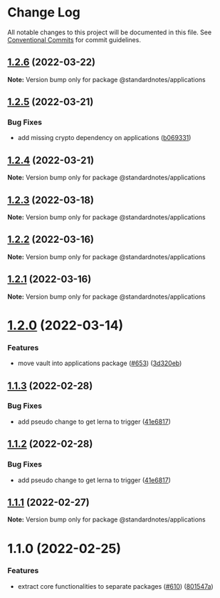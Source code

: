 # Change Log

All notable changes to this project will be documented in this file.
See [Conventional Commits](https://conventionalcommits.org) for commit guidelines.

## [1.2.6](https://github.com/standardnotes/snjs/compare/@standardnotes/applications@1.2.5...@standardnotes/applications@1.2.6) (2022-03-22)

**Note:** Version bump only for package @standardnotes/applications





## [1.2.5](https://github.com/standardnotes/snjs/compare/@standardnotes/applications@1.2.4...@standardnotes/applications@1.2.5) (2022-03-21)


### Bug Fixes

* add missing crypto dependency on applications ([b069331](https://github.com/standardnotes/snjs/commit/b069331915865850580391a609e65e757ea6cc1d))





## [1.2.4](https://github.com/standardnotes/snjs/compare/@standardnotes/applications@1.2.3...@standardnotes/applications@1.2.4) (2022-03-21)

**Note:** Version bump only for package @standardnotes/applications





## [1.2.3](https://github.com/standardnotes/snjs/compare/@standardnotes/applications@1.2.2...@standardnotes/applications@1.2.3) (2022-03-18)

**Note:** Version bump only for package @standardnotes/applications





## [1.2.2](https://github.com/standardnotes/snjs/compare/@standardnotes/applications@1.2.0...@standardnotes/applications@1.2.2) (2022-03-16)

**Note:** Version bump only for package @standardnotes/applications





## [1.2.1](https://github.com/standardnotes/snjs/compare/@standardnotes/applications@1.2.0...@standardnotes/applications@1.2.1) (2022-03-16)

**Note:** Version bump only for package @standardnotes/applications





# [1.2.0](https://github.com/standardnotes/snjs/compare/@standardnotes/applications@1.1.3...@standardnotes/applications@1.2.0) (2022-03-14)


### Features

* move vault into applications package ([#653](https://github.com/standardnotes/snjs/issues/653)) ([3d320eb](https://github.com/standardnotes/snjs/commit/3d320eb51ac74729ab8864f1c4c4f24d8fb794d5))





## [1.1.3](https://github.com/standardnotes/snjs/compare/@standardnotes/applications@1.1.1...@standardnotes/applications@1.1.3) (2022-02-28)


### Bug Fixes

* add pseudo change to get lerna to trigger ([41e6817](https://github.com/standardnotes/snjs/commit/41e6817bbf726b0932cdf16f58622328b9e42803))





## [1.1.2](https://github.com/standardnotes/snjs/compare/@standardnotes/applications@1.1.1...@standardnotes/applications@1.1.2) (2022-02-28)


### Bug Fixes

* add pseudo change to get lerna to trigger ([41e6817](https://github.com/standardnotes/snjs/commit/41e6817bbf726b0932cdf16f58622328b9e42803))





## [1.1.1](https://github.com/standardnotes/snjs/compare/@standardnotes/applications@1.1.0...@standardnotes/applications@1.1.1) (2022-02-27)

**Note:** Version bump only for package @standardnotes/applications





# 1.1.0 (2022-02-25)


### Features

* extract core functionalities to separate packages ([#610](https://github.com/standardnotes/snjs/issues/610)) ([801547a](https://github.com/standardnotes/snjs/commit/801547a71614ad51a92fb249eaa184ed46a44aac))

